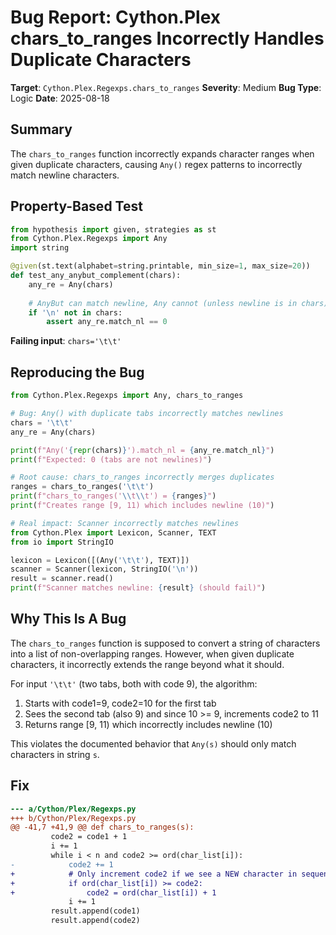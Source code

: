 # Bug Report: Cython.Plex chars_to_ranges Incorrectly Handles Duplicate Characters

**Target**: `Cython.Plex.Regexps.chars_to_ranges`
**Severity**: Medium
**Bug Type**: Logic
**Date**: 2025-08-18

## Summary

The `chars_to_ranges` function incorrectly expands character ranges when given duplicate characters, causing `Any()` regex patterns to incorrectly match newline characters.

## Property-Based Test

```python
from hypothesis import given, strategies as st
from Cython.Plex.Regexps import Any
import string

@given(st.text(alphabet=string.printable, min_size=1, max_size=20))
def test_any_anybut_complement(chars):
    any_re = Any(chars)
    
    # AnyBut can match newline, Any cannot (unless newline is in chars)
    if '\n' not in chars:
        assert any_re.match_nl == 0
```

**Failing input**: `chars='\t\t'`

## Reproducing the Bug

```python
from Cython.Plex.Regexps import Any, chars_to_ranges

# Bug: Any() with duplicate tabs incorrectly matches newlines
chars = '\t\t'
any_re = Any(chars)

print(f"Any('{repr(chars)}').match_nl = {any_re.match_nl}")
print(f"Expected: 0 (tabs are not newlines)")

# Root cause: chars_to_ranges incorrectly merges duplicates
ranges = chars_to_ranges('\t\t')
print(f"chars_to_ranges('\\t\\t') = {ranges}")
print(f"Creates range [9, 11) which includes newline (10)")

# Real impact: Scanner incorrectly matches newlines
from Cython.Plex import Lexicon, Scanner, TEXT
from io import StringIO

lexicon = Lexicon([(Any('\t\t'), TEXT)])
scanner = Scanner(lexicon, StringIO('\n'))
result = scanner.read()
print(f"Scanner matches newline: {result} (should fail)")
```

## Why This Is A Bug

The `chars_to_ranges` function is supposed to convert a string of characters into a list of non-overlapping ranges. However, when given duplicate characters, it incorrectly extends the range beyond what it should.

For input `'\t\t'` (two tabs, both with code 9), the algorithm:
1. Starts with code1=9, code2=10 for the first tab
2. Sees the second tab (also 9) and since 10 >= 9, increments code2 to 11
3. Returns range [9, 11) which incorrectly includes newline (10)

This violates the documented behavior that `Any(s)` should only match characters in string `s`.

## Fix

```diff
--- a/Cython/Plex/Regexps.py
+++ b/Cython/Plex/Regexps.py
@@ -41,7 +41,9 @@ def chars_to_ranges(s):
         code2 = code1 + 1
         i += 1
         while i < n and code2 >= ord(char_list[i]):
-            code2 += 1
+            # Only increment code2 if we see a NEW character in sequence
+            if ord(char_list[i]) >= code2:
+                code2 = ord(char_list[i]) + 1
             i += 1
         result.append(code1)
         result.append(code2)
```